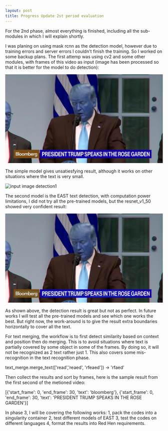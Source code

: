 ```yaml
---
layout: post
title: Progress Update 2st period evaluation
---
```


For the 2nd phase, almost everything is finished, including all the sub-modules in which I will explain shortly.

I was planing on using mask rcnn as the detection model, however due to training errors and server errors I couldn't finish the training. So I worked on some backup plans. The first attemp was using cv2 and some other modules, with frames of this video as input (image has been processed so that it is better for the model to do detection):

![input image](/images/outfile.jpg "input image")

The simple model gives unsatiesfying result, although it works on other situations where the text is very small.

![input image detection1](/images/outfile-rect.png "input image detection1")

The second model is the EAST text detection, with computation power limitations, I did not try all the pre-trained models, but the resnet_v1_50 showed very confident result:

![input image detection2](/images/outfile.png "input image detection2")

As shown above, the detection result is great but not as perfect. In future works I will test all the pre-trained models and see which one works the best. But right now, the work-around is to give the result extra boundaries horizontally to cover all the text.

For text merging, the workflow is to first detect similarity based on context and position then do merging. This is to avoid situations where text is partially covered by some object in some of the frames. By doing so, it will not be recognized as 2 text rather just 1. This also covers some mis-recognition in the text recognition phase.

text_merge.merge_text(['read','reaed', 'rfeaed'])
-> 'rfaed'

Then collect the results and sort by frames, here is the sample result from the first second of the metioned video:

[{'start_frame': 0, 'end_frame': 30, 'text': 'bloomberg'}, {'start_frame': 0, 'end_frame': 30, 'text': 'PRESIDENT TRUMP SPEAKS IN THE ROSE GARDEN'}]

In phase 3, I will be covering the following works:
1, pack the codes into a singularity container
2, test different models of EAST
3, test the codes on different languages
4, format the results into Red Hen requirements.

